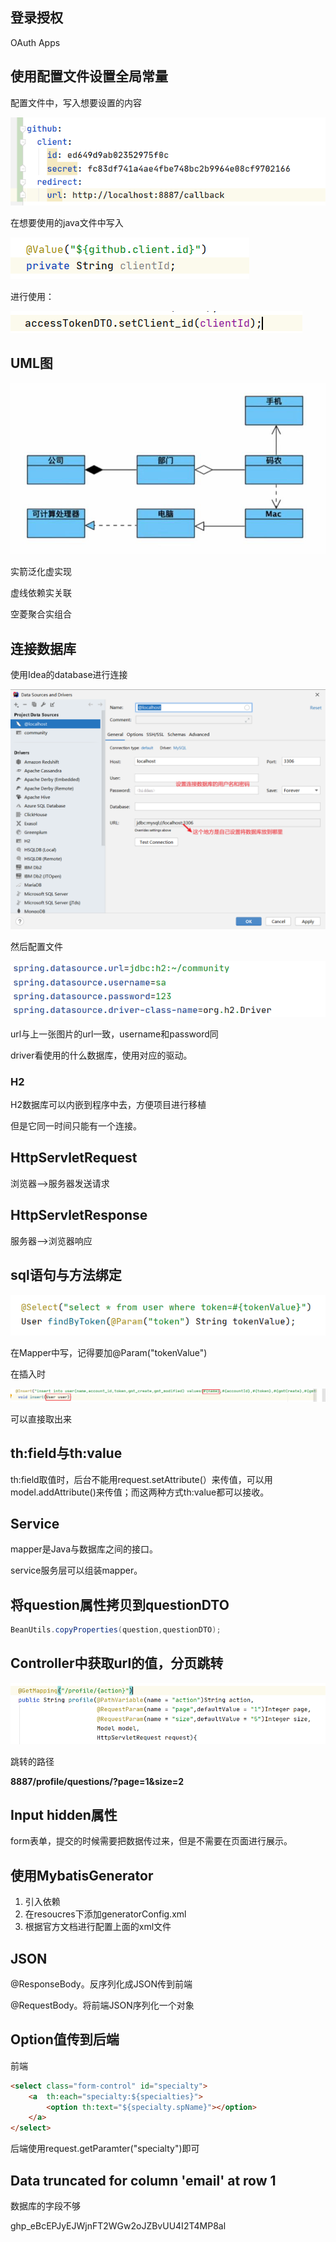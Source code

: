 ## 登录授权

OAuth Apps

## 使用配置文件设置全局常量

配置文件中，写入想要设置的内容

![image-20210720131655290](零散学到的.assets/image-20210720131655290.png)

在想要使用的java文件中写入

![image-20210720131823644](零散学到的.assets/image-20210720131823644.png)

进行使用：

![image-20210720131854483](零散学到的.assets/image-20210720131854483.png)

## UML图

![image-20210720222139435](零散学到的.assets/image-20210720222139435.png)

实箭泛化虚实现

虚线依赖实关联

空菱聚合实组合

## 连接数据库

使用Idea的database进行连接

![image-20210721100617236](零散学到的.assets/image-20210721100617236.png)

然后配置文件

![image-20210721100700469](零散学到的.assets/image-20210721100700469.png)

url与上一张图片的url一致，username和password同

driver看使用的什么数据库，使用对应的驱动。

### H2

H2数据库可以内嵌到程序中去，方便项目进行移植

但是它同一时间只能有一个连接。

## HttpServletRequest

浏览器-->服务器发送请求

## HttpServletResponse

服务器-->浏览器响应

## sql语句与方法绑定

![image-20210721113907163](零散学到的.assets/image-20210721113907163.png)

在Mapper中写，记得要加@Param("tokenValue")

在插入时

![image-20210721171354681](零散学到的.assets/image-20210721171354681.png)

可以直接取出来

## th:field与th:value

th:field取值时，后台不能用request.setAttribute(）来传值，可以用model.addAttribute()来传值；而这两种方式th:value都可以接收。

## Service

mapper是Java与数据库之间的接口。

service服务层可以组装mapper。

## 将question属性拷贝到questionDTO

```java
BeanUtils.copyProperties(question,questionDTO);
```



## Controller中获取url的值，分页跳转

![image-20210723145047616](零散学到的.assets/image-20210723145047616.png)

跳转的路径

**8887/profile/questions/?page=1&size=2**

## Input hidden属性

form表单，提交的时候需要把数据传过来，但是不需要在页面进行展示。



## 使用MybatisGenerator

1. 引入依赖
2. 在resoucres下添加generatorConfig.xml
3. 根据官方文档进行配置上面的xml文件

## JSON

@ResponseBody。反序列化成JSON传到前端

@RequestBody。将前端JSON序列化一个对象

## Option值传到后端

前端

```html
<select class="form-control" id="specialty">
    <a  th:each="specialty:${specialties}">
        <option th:text="${specialty.spName}"></option>
    </a>
</select>
```

后端使用request.getParamter("specialty")即可

##  Data truncated for column 'email' at row 1

数据库的字段不够

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
